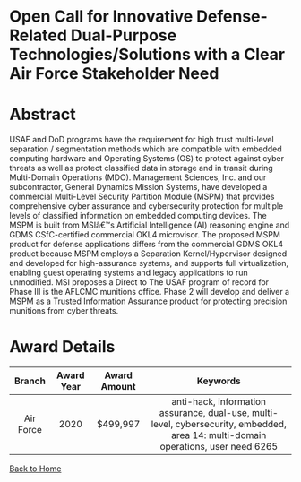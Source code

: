 
Open Call for Innovative Defense-Related Dual-Purpose Technologies/Solutions with a Clear Air Force Stakeholder Need
====================================================================================================================

# Abstract


USAF and DoD programs have the requirement for high trust multi-level separation / segmentation methods which are compatible with embedded computing hardware and Operating Systems (OS) to protect against cyber threats as well as protect classified data in storage and in transit during Multi-Domain Operations (MDO). Management Sciences, Inc. and our subcontractor, General Dynamics Mission Systems, have developed a commercial Multi-Level Security Partition Module (MSPM) that provides comprehensive cyber assurance and cybersecurity protection for multiple levels of classified information on embedded computing devices. The MSPM is built from MSIâ€™s Artificial Intelligence (AI) reasoning engine and GDMS CSfC-certified commercial OKL4 microvisor. The proposed MSPM product for defense applications differs from the commercial GDMS OKL4 product because MSPM employs a Separation Kernel/Hypervisor designed and developed for high-assurance systems, and supports full virtualization, enabling guest operating systems and legacy applications to run unmodified. MSI proposes a Direct to The USAF program of record for Phase III is the AFLCMC munitions office. Phase 2 will develop and deliver a MSPM as a Trusted Information Assurance product for protecting precision munitions from cyber threats.  

# Award Details

|Branch|Award Year|Award Amount|Keywords|
| :---: | :---: | :---: | :---: |
|Air Force|2020|$499,997|anti-hack, information assurance, dual-use, multi-level, cybersecurity, embedded, area 14: multi-domain operations, user need 6265|
  
  


[Back to Home](https://github.com/chrischow/dod_sbir_awards/Reports/DJ/#1539)